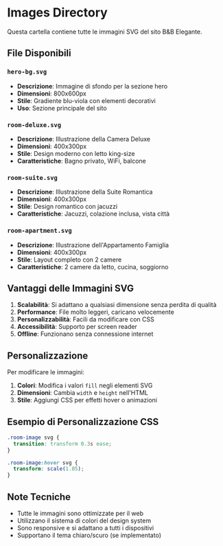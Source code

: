 # Images Directory

Questa cartella contiene tutte le immagini SVG del sito B&B Elegante.

## File Disponibili

### `hero-bg.svg`
- **Descrizione**: Immagine di sfondo per la sezione hero
- **Dimensioni**: 800x600px
- **Stile**: Gradiente blu-viola con elementi decorativi
- **Uso**: Sezione principale del sito

### `room-deluxe.svg`
- **Descrizione**: Illustrazione della Camera Deluxe
- **Dimensioni**: 400x300px
- **Stile**: Design moderno con letto king-size
- **Caratteristiche**: Bagno privato, WiFi, balcone

### `room-suite.svg`
- **Descrizione**: Illustrazione della Suite Romantica
- **Dimensioni**: 400x300px
- **Stile**: Design romantico con jacuzzi
- **Caratteristiche**: Jacuzzi, colazione inclusa, vista città

### `room-apartment.svg`
- **Descrizione**: Illustrazione dell'Appartamento Famiglia
- **Dimensioni**: 400x300px
- **Stile**: Layout completo con 2 camere
- **Caratteristiche**: 2 camere da letto, cucina, soggiorno

## Vantaggi delle Immagini SVG

1. **Scalabilità**: Si adattano a qualsiasi dimensione senza perdita di qualità
2. **Performance**: File molto leggeri, caricano velocemente
3. **Personalizzabilità**: Facili da modificare con CSS
4. **Accessibilità**: Supporto per screen reader
5. **Offline**: Funzionano senza connessione internet

## Personalizzazione

Per modificare le immagini:

1. **Colori**: Modifica i valori `fill` negli elementi SVG
2. **Dimensioni**: Cambia `width` e `height` nell'HTML
3. **Stile**: Aggiungi CSS per effetti hover o animazioni

## Esempio di Personalizzazione CSS

```css
.room-image svg {
  transition: transform 0.3s ease;
}

.room-image:hover svg {
  transform: scale(1.05);
}
```

## Note Tecniche

- Tutte le immagini sono ottimizzate per il web
- Utilizzano il sistema di colori del design system
- Sono responsive e si adattano a tutti i dispositivi
- Supportano il tema chiaro/scuro (se implementato) 
